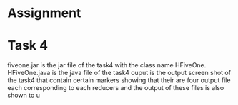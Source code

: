 # Assignment
# Task 4
fiveone.jar is the jar file of the task4 with the class name HFiveOne.
HFiveOne.java is the java file of the task4
ouput is the output screen shot of the task4 that contain certain markers showing that their are four output file each corresponding to each reducers and the output of these files is also shown to u 